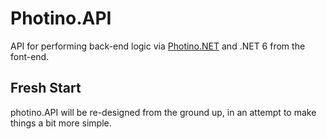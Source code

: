 # Photino.API
API for performing back-end logic via [Photino.NET](https://github.com/tryphotino/photino.NET) and .NET 6 from the font-end.

## Fresh Start
photino.API will be re-designed from the ground up, in an attempt to make things a bit more simple.
